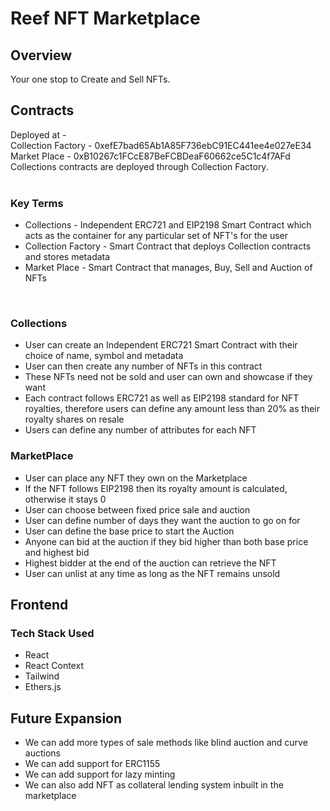 # Reef NFT Marketplace


## Overview
Your one stop to Create and Sell NFTs.

## Contracts 

Deployed at - <br>
Collection Factory - 0xefE7bad65Ab1A85F736ebC91EC441ee4e027eE34 <br>
Market Place - 0xB10267c1FCcE87BeFCBDeaF60662ce5C1c4f7AFd <br>
Collections contracts are deployed through Collection Factory. <br><br>

### Key Terms
- Collections - Independent ERC721 and EIP2198 Smart Contract which acts as the container for any particular set of NFT's for the user
- Collection Factory - Smart Contract that deploys Collection contracts and stores metadata
- Market Place - Smart Contract that manages, Buy, Sell and Auction of NFTs
<br>

### Collections
- User can create an Independent ERC721 Smart Contract with their choice of name, symbol and metadata
- User can then create any number of NFTs in this contract
- These NFTs need not be sold and user can own and showcase if they want
- Each contract follows ERC721 as well as EIP2198 standard for NFT royalties, therefore users can define any amount less than 20% as their royalty shares on resale
- Users can define any number of attributes for each NFT

### MarketPlace
- User can place any NFT they own on the Marketplace
- If the NFT follows EIP2198 then its royalty amount is calculated, otherwise it stays 0
- User can choose between fixed price sale and auction
- User can define number of days they want the auction to go on for
- User can define the base price to start the Auction
- Anyone can bid at the auction if they bid higher than both base price and highest bid
- Highest bidder at the end of the auction can retrieve the NFT 
- User can unlist at any time as long as the NFT remains unsold




## Frontend

### Tech Stack Used
- React
- React Context
- Tailwind
- Ethers.js

## Future Expansion
- We can add more types of sale methods like blind auction and curve auctions
- We can add support for ERC1155 
- We can add support for lazy minting
- We can also add NFT as collateral lending system inbuilt in the marketplace


